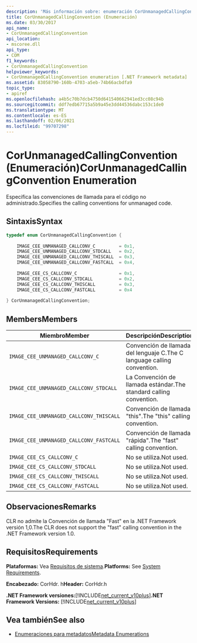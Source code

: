 ```yaml
---
description: 'Más información sobre: enumeración CorUnmanagedCallingConvention ('
title: CorUnmanagedCallingConvention (Enumeración)
ms.date: 03/30/2017
api_name:
- CorUnmanagedCallingConvention
api_location:
- mscoree.dll
api_type:
- COM
f1_keywords:
- CorUnmanagedCallingConvention
helpviewer_keywords:
- CorUnmanagedCallingConvention enumeration [.NET Framework metadata]
ms.assetid: 83058790-160b-4703-a5eb-74b66acbdfa9
topic_type:
- apiref
ms.openlocfilehash: a4b5c70b7dcb4750d641540662941ed3cc08c94b
ms.sourcegitcommit: ddf7edb67715a5b9a45e3dd44536dabc153c1de0
ms.translationtype: MT
ms.contentlocale: es-ES
ms.lasthandoff: 02/06/2021
ms.locfileid: "99707298"
---
```

# <a name="corunmanagedcallingconvention-enumeration"></a><span data-ttu-id="78bba-103">CorUnmanagedCallingConvention (Enumeración)</span><span class="sxs-lookup"><span data-stu-id="78bba-103">CorUnmanagedCallingConvention Enumeration</span></span>

<span data-ttu-id="78bba-104">Especifica las convenciones de llamada para el código no administrado.</span><span class="sxs-lookup"><span data-stu-id="78bba-104">Specifies the calling conventions for unmanaged code.</span></span>  
  
## <a name="syntax"></a><span data-ttu-id="78bba-105">Sintaxis</span><span class="sxs-lookup"><span data-stu-id="78bba-105">Syntax</span></span>  
  
```cpp  
typedef enum CorUnmanagedCallingConvention {  
  
    IMAGE_CEE_UNMANAGED_CALLCONV_C         = 0x1,  
    IMAGE_CEE_UNMANAGED_CALLCONV_STDCALL   = 0x2,  
    IMAGE_CEE_UNMANAGED_CALLCONV_THISCALL  = 0x3,  
    IMAGE_CEE_UNMANAGED_CALLCONV_FASTCALL  = 0x4,  
  
    IMAGE_CEE_CS_CALLCONV_C                = 0x1,  
    IMAGE_CEE_CS_CALLCONV_STDCALL          = 0x2,  
    IMAGE_CEE_CS_CALLCONV_THISCALL         = 0x3,  
    IMAGE_CEE_CS_CALLCONV_FASTCALL         = 0x4  
  
} CorUnmanagedCallingConvention;  
```  
  
## <a name="members"></a><span data-ttu-id="78bba-106">Members</span><span class="sxs-lookup"><span data-stu-id="78bba-106">Members</span></span>  
  
|<span data-ttu-id="78bba-107">Miembro</span><span class="sxs-lookup"><span data-stu-id="78bba-107">Member</span></span>|<span data-ttu-id="78bba-108">Descripción</span><span class="sxs-lookup"><span data-stu-id="78bba-108">Description</span></span>|  
|------------|-----------------|  
|`IMAGE_CEE_UNMANAGED_CALLCONV_C`|<span data-ttu-id="78bba-109">Convención de llamada del lenguaje C.</span><span class="sxs-lookup"><span data-stu-id="78bba-109">The C language calling convention.</span></span>|  
|`IMAGE_CEE_UNMANAGED_CALLCONV_STDCALL`|<span data-ttu-id="78bba-110">La Convención de llamada estándar.</span><span class="sxs-lookup"><span data-stu-id="78bba-110">The standard calling convention.</span></span>|  
|`IMAGE_CEE_UNMANAGED_CALLCONV_THISCALL`|<span data-ttu-id="78bba-111">Convención de llamada "this".</span><span class="sxs-lookup"><span data-stu-id="78bba-111">The "this" calling convention.</span></span>|  
|`IMAGE_CEE_UNMANAGED_CALLCONV_FASTCALL`|<span data-ttu-id="78bba-112">Convención de llamada "rápida".</span><span class="sxs-lookup"><span data-stu-id="78bba-112">The "fast" calling convention.</span></span>|  
|`IMAGE_CEE_CS_CALLCONV_C`|<span data-ttu-id="78bba-113">No se utiliza.</span><span class="sxs-lookup"><span data-stu-id="78bba-113">Not used.</span></span>|  
|`IMAGE_CEE_CS_CALLCONV_STDCALL`|<span data-ttu-id="78bba-114">No se utiliza.</span><span class="sxs-lookup"><span data-stu-id="78bba-114">Not used.</span></span>|  
|`IMAGE_CEE_CS_CALLCONV_THISCALL`|<span data-ttu-id="78bba-115">No se utiliza.</span><span class="sxs-lookup"><span data-stu-id="78bba-115">Not used.</span></span>|  
|`IMAGE_CEE_CS_CALLCONV_FASTCALL`|<span data-ttu-id="78bba-116">No se utiliza.</span><span class="sxs-lookup"><span data-stu-id="78bba-116">Not used.</span></span>|  
  
## <a name="remarks"></a><span data-ttu-id="78bba-117">Observaciones</span><span class="sxs-lookup"><span data-stu-id="78bba-117">Remarks</span></span>  

 <span data-ttu-id="78bba-118">CLR no admite la Convención de llamada "Fast" en la .NET Framework versión 1,0.</span><span class="sxs-lookup"><span data-stu-id="78bba-118">The CLR does not support the "fast" calling convention in the .NET Framework version 1.0.</span></span>  
  
## <a name="requirements"></a><span data-ttu-id="78bba-119">Requisitos</span><span class="sxs-lookup"><span data-stu-id="78bba-119">Requirements</span></span>  

 <span data-ttu-id="78bba-120">**Plataformas:** Vea [Requisitos de sistema](../../get-started/system-requirements.md).</span><span class="sxs-lookup"><span data-stu-id="78bba-120">**Platforms:** See [System Requirements](../../get-started/system-requirements.md).</span></span>  
  
 <span data-ttu-id="78bba-121">**Encabezado:** CorHdr. h</span><span class="sxs-lookup"><span data-stu-id="78bba-121">**Header:** CorHdr.h</span></span>  
  
 <span data-ttu-id="78bba-122">**.NET Framework versiones:**[!INCLUDE[net_current_v10plus](../../../../includes/net-current-v10plus-md.md)]</span><span class="sxs-lookup"><span data-stu-id="78bba-122">**.NET Framework Versions:** [!INCLUDE[net_current_v10plus](../../../../includes/net-current-v10plus-md.md)]</span></span>  
  
## <a name="see-also"></a><span data-ttu-id="78bba-123">Vea también</span><span class="sxs-lookup"><span data-stu-id="78bba-123">See also</span></span>

- [<span data-ttu-id="78bba-124">Enumeraciones para metadatos</span><span class="sxs-lookup"><span data-stu-id="78bba-124">Metadata Enumerations</span></span>](metadata-enumerations.md)
